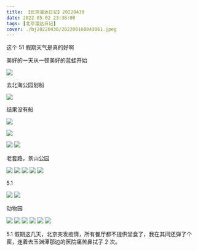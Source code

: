 ```yaml
---
title: 【北京溜达日记】20220430
date: 2022-05-02 23:38:00
tags: [北京溜达日记]
cover: ./bj20220430/202208160043061.jpeg
---
```


这个 51 假期天气是真的好啊

美好的一天从一顿美好的蓝蛙开始

![](./bj20220430/202208160035651.jpeg)

去北海公园划船

![](./bj20220430/202208160035605.jpeg)

结果没有船

![](./bj20220430/202208160042377.jpeg)

![](./bj20220430/202208160042110.jpeg)

![](./bj20220430/202208160045774.jpeg)
![](./bj20220430/202208160045248.jpeg)

老套路，景山公园

![](./bj20220430/202208160043059.jpeg)
![](./bj20220430/202208160043060.jpeg)
![](./bj20220430/202208160043061.jpeg)
![](./bj20220430/202208160043062.jpeg)
![](./bj20220430/202208160043063.jpeg)

5.1

![](./bj20220430/202208160043064.jpeg)
![](./bj20220430/202208160043065.jpeg)

动物园

![](./bj20220430/202208160043066.jpeg)
![](./bj20220430/202208160043067.jpeg)
![](./bj20220430/202208160043068.jpeg)
![](./bj20220430/202208160043069.jpeg)
![](./bj20220430/202208160043070.jpeg)
![](./bj20220430/202208160043071.jpeg)

5.1 假期这几天，北京突发疫情，所有餐厅都不提供堂食了，我在其间还弹了个窗，连着去玉渊潭那边的医院痛苦鼻拭子 2 次。
